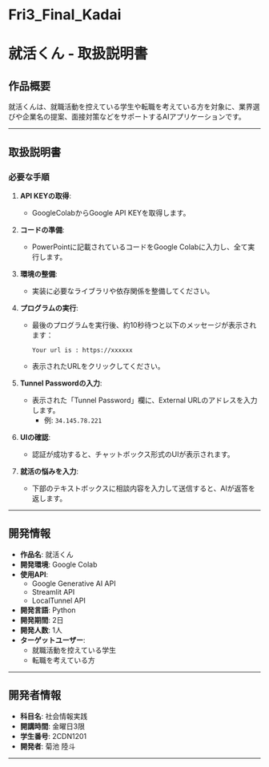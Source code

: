 # Fri3_Final_Kadai

# 就活くん - 取扱説明書

## 作品概要
就活くんは、就職活動を控えている学生や転職を考えている方を対象に、業界選びや企業名の提案、面接対策などをサポートするAIアプリケーションです。

---

## 取扱説明書

### 必要な手順

1. **API KEYの取得**:
   - GoogleColabからGoogle API KEYを取得します。
   
2. **コードの準備**:
   - PowerPointに記載されているコードをGoogle Colabに入力し、全て実行します。

3. **環境の整備**:
   - 実装に必要なライブラリや依存関係を整備してください。

4. **プログラムの実行**:
   - 最後のプログラムを実行後、約10秒待つと以下のメッセージが表示されます：
     ```
     Your url is : https://xxxxxx
     ```
   - 表示されたURLをクリックしてください。

5. **Tunnel Passwordの入力**:
   - 表示された「Tunnel Password」欄に、External URLのアドレスを入力します。
     - 例: `34.145.78.221`

6. **UIの確認**:
   - 認証が成功すると、チャットボックス形式のUIが表示されます。

7. **就活の悩みを入力**:
   - 下部のテキストボックスに相談内容を入力して送信すると、AIが返答を返します。

---

## 開発情報
- **作品名**: 就活くん
- **開発環境**: Google Colab
- **使用API**:
  - Google Generative AI API
  - Streamlit API
  - LocalTunnel API
- **開発言語**: Python
- **開発期間**: 2日
- **開発人数**: 1人
- **ターゲットユーザー**:
  - 就職活動を控えている学生
  - 転職を考えている方

---

## 開発者情報
- **科目名**: 社会情報実践
- **開講時間**: 金曜日3限
- **学生番号**: 2CDN1201
- **開発者**: 菊池 陸斗

---
